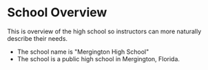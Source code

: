 # School Overview

This is overview of the high school so instructors can more naturally describe their needs.

- The school name is "Mergington High School"
- The school is a public high school in Mergington, Florida.
